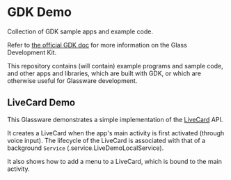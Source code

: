 GDK Demo
=======

Collection of GDK sample apps and example code.

Refer to [the official GDK doc](https://developers.google.com/glass/develop/gdk/index)
for more information on the Glass Development Kit.

This repository contains (will contain) example programs and sample code,
and other apps and libraries, which are built with GDK,
or which are otherwise useful for Glassware development.



## LiveCard Demo

This Glassware demonstrates a simple implementation of the 
[LiveCard](https://developers.google.com/glass/develop/gdk/ui/live-cards) API.

It creates a LiveCard when the app's main activity is first activated (through voice input).
The lifecycle of the LiveCard is associated with that of a background `Service` (.service.LiveDemoLocalService).

It also shows how to add a menu to a LiveCard, 
which is bound to the main activity.



